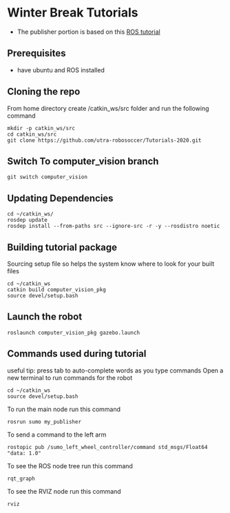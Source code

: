 # Winter Break Tutorials

- The publisher portion is based on this [ROS tutorial](https://wiki.ros.org/ROS/Tutorials/WritingPublisherSubscriber%28c%2B%2B%29)

## Prerequisites
- have ubuntu and ROS installed

## Cloning the repo
From home directory create /catkin_ws/src folder and run the following command
```
mkdir -p catkin_ws/src
cd catkin_ws/src
git clone https://github.com/utra-robosoccer/Tutorials-2020.git
```

## Switch To computer_vision branch
```
git switch computer_vision
```

## Updating Dependencies
```
cd ~/catkin_ws/
rosdep update
rosdep install --from-paths src --ignore-src -r -y --rosdistro noetic
```

## Building tutorial package
Sourcing setup file so helps the system know where to look for your built files
```
cd ~/catkin_ws
catkin build computer_vision_pkg
source devel/setup.bash
```

## Launch the robot
```
roslaunch computer_vision_pkg gazebo.launch
```

## Commands used during tutorial
useful tip: press tab to auto-complete words as you type commands
Open a new terminal to run commands for the robot

```
cd ~/catkin_ws
source devel/setup.bash
```
To run the main node run this command
```
rosrun sumo my_publisher
```

To send a command to the left arm
```
rostopic pub /sumo_left_wheel_controller/command std_msgs/Float64 "data: 1.0"
```

To see the ROS node tree run this command
```
rqt_graph
```

To see the RVIZ node  run this command
```
rviz
```
